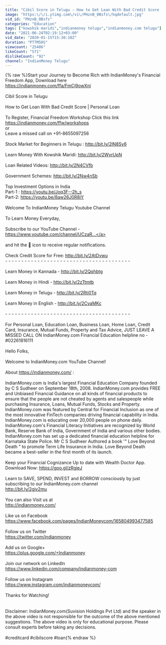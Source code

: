 ```yaml
---
title: "Cibil Score in Telugu - How to Get Loan With Bad Credit Score | Personal Loan | Kowshik Maridi"
image: "https:\/\/i.ytimg.com\/vi\/PHznB_0Bsfs\/hqdefault.jpg"
vid_id: "PHznB_0Bsfs"
categories: "Education"
tags: ["kowshik maridi","indianmoney telugu","indianmoney.com telugu"]
date: "2021-06-24T02:19:12+03:00"
vid_date: "2020-01-15T15:30:10Z"
duration: "PT7M50S"
viewcount: "25486"
likeCount: "571"
dislikeCount: "92"
channel: "IndianMoney Telugu"
---
```

{% raw %}Start your Journey to Become Rich with IndianMoney's Financial Freedom App, Download here <br /><a rel="nofollow" target="blank" href="https://indianmoney.com/ffa/FmCj9owXni">https://indianmoney.com/ffa/FmCj9owXni</a><br /><br />Cibil Score in Telugu<br /><br />How to Get Loan With Bad Credit Score | Personal Loan<br /><br />To Register, Financial Freedom Workshop Click this link  <br /><a rel="nofollow" target="blank" href="https://indianmoney.com/ffw/workshops">https://indianmoney.com/ffw/workshops</a><br />or <br />Leave a missed call on +91-8655097256<br /><br />Stock Market for Beginners in Telugu : <a rel="nofollow" target="blank" href="http://bit.ly/2lN8Sy6">http://bit.ly/2lN8Sy6</a><br /><br />Learn Money With Kowshik Maridi: <a rel="nofollow" target="blank" href="http://bit.ly/2WyrUpN">http://bit.ly/2WyrUpN</a><br /><br />Loan Related Videos: <a rel="nofollow" target="blank" href="http://bit.ly/2N4CVfb">http://bit.ly/2N4CVfb</a><br /><br />Government Schemes: <a rel="nofollow" target="blank" href="http://bit.ly/2Nw4nSb">http://bit.ly/2Nw4nSb</a><br /><br />Top Investment Options in India<br />Part-1 : <a rel="nofollow" target="blank" href="https://youtu.be/Joq3F--2h_s">https://youtu.be/Joq3F--2h_s</a><br />Part-2:  <a rel="nofollow" target="blank" href="https://youtu.be/8aw26J0R8iY">https://youtu.be/8aw26J0R8iY</a><br /><br />Welcome To IndianMoney Telugu Youtube Channel<br /><br />To Learn Money Everyday,<br /><br />Subscribe to our YouTube Channel -   <a rel="nofollow" target="blank" href="https://www.youtube.com/channel/UCzaR...">https://www.youtube.com/channel/UCzaR...</a><br /><br /> and hit the 🔔 icon to receive regular notifications.<br /><br />Check Credit Score for Free: <a rel="nofollow" target="blank" href="http://bit.ly/2AtDvwu">http://bit.ly/2AtDvwu</a><br />- - - - - - - - - - - - - - - - - - - - - - - - - - - - - - - - - - - - - - - <br /><br />Learn Money in Kannada - <a rel="nofollow" target="blank" href="http://bit.ly/2Qqhbtg">http://bit.ly/2Qqhbtg</a><br /><br />Learn Money in Hindi - <a rel="nofollow" target="blank" href="http://bit.ly/2zTtmtb">http://bit.ly/2zTtmtb</a><br /><br />Learn Money in Telugu - <a rel="nofollow" target="blank" href="http://bit.ly/2Rti0Tq">http://bit.ly/2Rti0Tq</a><br /><br />Learn Money in English - <a rel="nofollow" target="blank" href="http://bit.ly/2CvaMKc">http://bit.ly/2CvaMKc</a><br /><br /> - - - - - - - - - - - - - - - - - - - - - - - - - - - - - - - - - - - - - - - <br /><br />For Personal Loan, Education Loan, Business Loan, Home Loan, Credit Card, Insurance, Mutual Funds, Property and Tax Advice, JUST LEAVE A MISSED CALL ON IndianMoney.com Financial Education helpline no - #02261816111 <br /><br />Hello Folks,<br /><br />Welcome to IndianMoney.com YouTube Channel!<br /><br />About <a rel="nofollow" target="blank" href="https://indianmoney.com/">https://indianmoney.com/</a> :<br /><br />IndianMoney.com is India's largest Financial Education  Company founded by  C S Sudheer on September 18th, 2008.  IndianMoney.com provides FREE and Unbiased Financial Guidance on all kinds of financial products to ensure that the people are not cheated by agents and salespeople while purchasing  Insurance, Loans, Mutual Funds, Stocks and Property. IndianMoney.com was featured by Central for Financial Inclusion as one of the most innovative FinTech companies driving financial capability in India. IndianMoney.com is educating over 20,000 people on phone daily. IndianMoney.com's Financial Literacy Initiatives are recognized by World Bank, Reserve Bank of India, Government of India and various other bodies. <br />IndianMoney.com has set up a dedicated financial education helpline for Karnataka State Police. Mr C S Sudheer Authored a book '&quot; Love Beyond Death &quot; to promote Term Life Insurance in India. Love Beyond Death became a best-seller in the first month of its launch.<br /><br />Keep your Financial Cognizance Up to date with Wealth Doctor App. Download Now: <a rel="nofollow" target="blank" href="https://goo.gl/zRgieJ">https://goo.gl/zRgieJ</a><br /><br />Learn to SAVE, SPEND, INVEST and BORROW consciously by just subscribing to our IndianMoney.com channel<br /><a rel="nofollow" target="blank" href="http://bit.ly/2gjv2mu">http://bit.ly/2gjv2mu</a><br /><br />You can also Visit us at<br /><a rel="nofollow" target="blank" href="http://indianmoney.com/">http://indianmoney.com/</a><br /><br />Like us on Facebook<br /><a rel="nofollow" target="blank" href="https://www.facebook.com/pages/IndianMoneycom/165804993477585">https://www.facebook.com/pages/IndianMoneycom/165804993477585</a><br /><br />Follow us on Twitter<br /><a rel="nofollow" target="blank" href="https://twitter.com/indianmoney">https://twitter.com/indianmoney</a><br /><br />Add us on Google+<br /><a rel="nofollow" target="blank" href="https://plus.google.com/+Indianmoney">https://plus.google.com/+Indianmoney</a><br /><br />Join our network on LinkedIn<br /><a rel="nofollow" target="blank" href="https://www.linkedin.com/company/indianmoney-com">https://www.linkedin.com/company/indianmoney-com</a><br /><br />Follow us on Instagram<br /><a rel="nofollow" target="blank" href="https://www.instagram.com/indianmoneycom/">https://www.instagram.com/indianmoneycom/</a><br /><br />Thanks for Watching!<br /><br /><br />Disclaimer: IndianMoney.com(Suvision Holdings Pvt Ltd) and the speaker in the above video is not responsible for the outcome of the above mentioned suggestions. The above video is only for educational purpose. Please consult experts before taking any decisions.<br /><br />#creditcard #cibilscore #loan{% endraw %}
